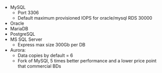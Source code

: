 - MySQL
  - Port 3306
  - Default maximum provisioned IOPS for oracle/mysql RDS 30000
- Oracle
- MariaDB
- PostgreSQL
- MS SQL Server
  - Express max size 300Gb per DB
- Aurora:
  - Data copies by default = 6
  - Fork of MySQl, 5 times better performance and a lower price point that commercial BDs